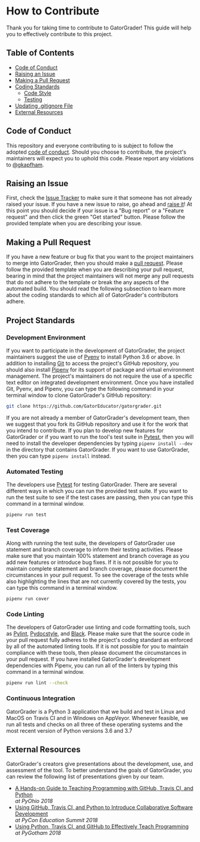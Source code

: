 # How to Contribute

Thank you for taking time to contribute to GatorGrader! This guide will help you
to effectively contribute to this project.

## Table of Contents

* [Code of Conduct](#code-of-conduct)
* [Raising an Issue](#raising-an-issue)
* [Making a Pull Request](#making-a-pull-request)
* [Coding Standards](#coding-standards)
  * [Code Style](#code-style)
  * [Testing](#testing)
* [Updating .gitignore File](#updating_.gitignore_file)
* [External Resources](#external-resources)

## Code of Conduct

This repository and everyone contributing to is subject to follow the adopted
[code of conduct](CODE_OF_CONDUCT.md). Should you choose to contribute, the
project's maintainers will expect you to uphold this code. Please report any
violations to [@gkapfham](https://github.com/gkapfham).

## Raising an Issue

First, check the [Issue
Tracker](https://github.com/GatorEducator/gatorgrader/issues) to make sure it
that someone has not already raised your issue. If you have a new issue to
raise, go ahead and [raise
it](https://github.com/GatorEducator/gatorgrader/issues/new/choose)! At this
point you should decide if your issue is a "Bug report" or a "Feature request"
and then click the green "Get started" button. Please follow the provided
template when you are describing your issue.

## Making a Pull Request

If you have a new feature or bug fix that you want to the project maintainers to
merge into GatorGrader, then you should make a [pull
request](https://github.com/GatorEducator/gatorgrader/pulls). Please follow the
provided template when you are describing your pull request, bearing in mind
that the project maintainers will not merge any pull requests that do not adhere
to the template or break the any aspects of the automated build. You should read
the following subsection to learn more about the coding standards to which all
of GatorGrader's contributors adhere.

## Project Standards

### Development Environment

If you want to participate in the development of GatorGrader, the project
maintainers suggest the use of [Pyenv](https://github.com/pyenv/pyenv) to
install Python 3.6 or above. In addition to installing
[Git](https://git-scm.com/) to access the project's GitHub repository, you
should also install [Pipenv](https://github.com/pypa/pipenv) for its support of
package and virtual environment management. The project's maintainers do not
require the use of a specific text editor on integrated development environment.
Once you have installed Git, Pyenv, and Pipenv, you can type the following
command in your terminal window to clone GatorGrader's GitHub repository:

```bash
git clone https://github.com/GatorEducator/gatorgrader.git
```

If you are not already a member of GatorGrader's development team, then we
suggest that you fork its GitHub repository and use it for the work that you
intend to contribute. If you plan to develop new features for GatorGrader or if
you want to run the tool's test suite in
[Pytest](https://github.com/pytest-dev/pytest), then you will need to install
the developer dependencies by typing `pipenv install --dev` in the directory
that contains GatorGrader. If you want to use GatorGrader, then you can type
`pipenv install` instead.

### Automated Testing

The developers use [Pytest](https://docs.pytest.org/en/latest/) for testing
GatorGrader. There are several different ways in which you can run the provided
test suite. If you want to run the test suite to see if the test cases are
passing, then you can type this command in a terminal window.

```bash
pipenv run test
```

### Test Coverage

Along with running the test suite, the developers of GatorGrader use statement
and branch coverage to inform their testing activities. Please make sure that
you maintain 100% statement and branch coverage as you add new features or
introduce bug fixes. If it is not possible for you to maintain complete
statement and branch coverage, please document the circumstances in your pull
request. To see the coverage of the tests while also highlighting the lines that
are not currently covered by the tests, you can type this command in a terminal
window.

```bash
pipenv run cover
```

### Code Linting

The developers of GatorGrader use linting and code formatting tools, such as
[Pylint](https://github.com/PyCQA/pylint),
[Pydocstyle](https://github.com/PyCQA/pydocstyle), and
[Black](https://github.com/python/black). Please make sure that the source code
in your pull request fully adheres to the project's coding standard as enforced
by all of the automated linting tools. If it is not possible for you to maintain
compliance with these tools, then please document the circumstances in your pull
request. If you have installed GatorGrader's development dependencies with
Pipenv, you can run all of the linters by typing this command in a terminal
window.

```bash
pipenv run lint --check
```

### Continuous Integration

GatorGrader is a Python 3 application that we build and test in Linux and MacOS
on Travis CI and in Windows on AppVeyor. Whenever feasible, we run all tests and
checks on all three of these operating systems and the most recent version of
Python versions 3.6 and 3.7

## External Resources

GatorGrader's creators give presentations about the development, use, and
assessment of the tool. To better understand the goals of GatorGrader, you can
review the following list of presentations given by our team.

- [A Hands-on Guide to Teaching Programming with GitHub, Travis CI, and Python](https://speakerdeck.com/gkapfham/a-hands-on-guide-to-teaching-programming-with-github-travis-ci-and-python) <br> *at PyOhio 2018*
- [Using GitHub, Travis CI, and Python to Introduce Collaborative Software Development](https://speakerdeck.com/gkapfham/using-github-travis-ci-and-python-to-introduce-collaborative-software-development) <br> *at PyCon Education Summit 2018*
- [Using Python, Travis CI, and GitHub to Effectively Teach Programming](https://speakerdeck.com/gkapfham/using-python-travis-ci-and-github-to-effectively-teach-programming) <br> *at PyGotham 2018*
